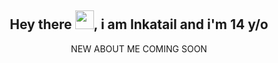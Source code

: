 <div align="center">
  
## **Hey there <img src="https://raw.githubusercontent.com/MartinHeinz/MartinHeinz/master/wave.gif" width="30px">, i am Inkatail and i'm 14 y/o**

NEW ABOUT ME COMING SOON
